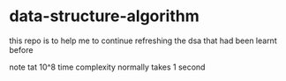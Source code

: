 # data-structure-algorithm
this repo is to help me to continue refreshing the dsa that had been learnt before

note tat 10^8 time complexity normally takes 1 second